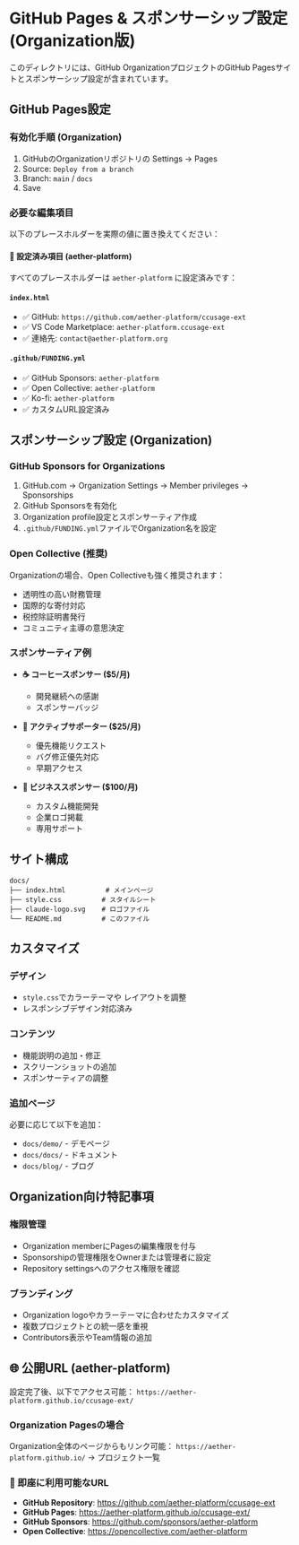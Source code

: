 # GitHub Pages & スポンサーシップ設定 (Organization版)

このディレクトリには、GitHub OrganizationプロジェクトのGitHub Pagesサイトとスポンサーシップ設定が含まれています。

## GitHub Pages設定

### 有効化手順 (Organization)
1. GitHubのOrganizationリポジトリの Settings → Pages
2. Source: `Deploy from a branch`
3. Branch: `main` / `docs`
4. Save

### 必要な編集項目
以下のプレースホルダーを実際の値に置き換えてください：

#### 🎯 設定済み項目 (aether-platform)
すべてのプレースホルダーは `aether-platform` に設定済みです：

#### `index.html`
- ✅ GitHub: `https://github.com/aether-platform/ccusage-ext`
- ✅ VS Code Marketplace: `aether-platform.ccusage-ext`
- ✅ 連絡先: `contact@aether-platform.org`

#### `.github/FUNDING.yml`
- ✅ GitHub Sponsors: `aether-platform`
- ✅ Open Collective: `aether-platform`
- ✅ Ko-fi: `aether-platform`
- ✅ カスタムURL設定済み

## スポンサーシップ設定 (Organization)

### GitHub Sponsors for Organizations
1. GitHub.com → Organization Settings → Member privileges → Sponsorships
2. GitHub Sponsorsを有効化
3. Organization profile設定とスポンサーティア作成
4. `.github/FUNDING.yml`ファイルでOrganization名を設定

### Open Collective (推奨)
Organizationの場合、Open Collectiveも強く推奨されます：
- 透明性の高い財務管理
- 国際的な寄付対応
- 税控除証明書発行
- コミュニティ主導の意思決定

### スポンサーティア例
- **☕ コーヒースポンサー ($5/月)**
  - 開発継続への感謝
  - スポンサーバッジ
  
- **🚀 アクティブサポーター ($25/月)**
  - 優先機能リクエスト
  - バグ修正優先対応
  - 早期アクセス
  
- **🏢 ビジネススポンサー ($100/月)**
  - カスタム機能開発
  - 企業ロゴ掲載
  - 専用サポート

## サイト構成

```
docs/
├── index.html          # メインページ
├── style.css          # スタイルシート
├── claude-logo.svg    # ロゴファイル
└── README.md          # このファイル
```

## カスタマイズ

### デザイン
- `style.css`でカラーテーマや レイアウトを調整
- レスポンシブデザイン対応済み

### コンテンツ
- 機能説明の追加・修正
- スクリーンショットの追加
- スポンサーティアの調整

### 追加ページ
必要に応じて以下を追加：
- `docs/demo/` - デモページ
- `docs/docs/` - ドキュメント
- `docs/blog/` - ブログ

## Organization向け特記事項

### 権限管理
- Organization memberにPagesの編集権限を付与
- Sponsorshipの管理権限をOwnerまたは管理者に設定
- Repository settingsへのアクセス権限を確認

### ブランディング
- Organization logoやカラーテーマに合わせたカスタマイズ
- 複数プロジェクトとの統一感を重視
- Contributors表示やTeam情報の追加

## 🌐 公開URL (aether-platform)
設定完了後、以下でアクセス可能：
`https://aether-platform.github.io/ccusage-ext/`

### Organization Pagesの場合
Organization全体のページからもリンク可能：
`https://aether-platform.github.io/` → プロジェクト一覧

### 🚀 即座に利用可能なURL
- **GitHub Repository**: https://github.com/aether-platform/ccusage-ext
- **GitHub Pages**: https://aether-platform.github.io/ccusage-ext/
- **GitHub Sponsors**: https://github.com/sponsors/aether-platform
- **Open Collective**: https://opencollective.com/aether-platform